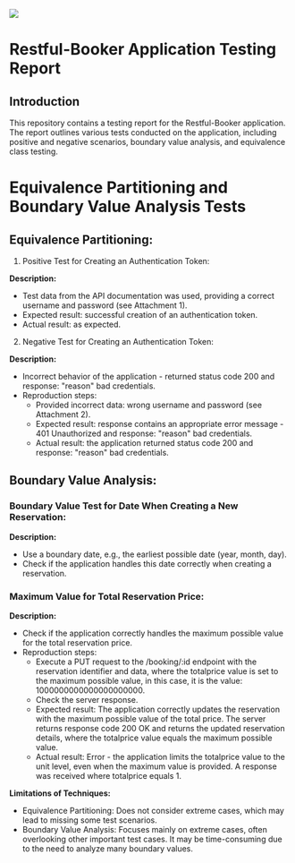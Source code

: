 <p align="left">
    <img src="https://skillicons.dev/icons?i=github,postman,github,postman,github,postman,github,postman,github,postman,github,postman,github,postman,github" />
</p>

# Restful-Booker Application Testing Report

## Introduction
This repository contains a testing report for the Restful-Booker application. The report outlines various tests conducted on the application, including positive and negative scenarios, boundary value analysis, and equivalence class testing.

# Equivalence Partitioning and Boundary Value Analysis Tests

## Equivalence Partitioning:

1) Positive Test for Creating an Authentication Token:

**Description:**
- Test data from the API documentation was used, providing a correct username and password (see Attachment 1).
- Expected result: successful creation of an authentication token.
- Actual result: as expected.

2) Negative Test for Creating an Authentication Token:

**Description:**
- Incorrect behavior of the application - returned status code 200 and response: "reason" bad credentials.
- Reproduction steps:
  - Provided incorrect data: wrong username and password (see Attachment 2).
  - Expected result: response contains an appropriate error message - 401 Unauthorized and response: "reason" bad credentials.
  - Actual result: the application returned status code 200 and response: "reason" bad credentials.

## Boundary Value Analysis:

### Boundary Value Test for Date When Creating a New Reservation:

**Description:**
- Use a boundary date, e.g., the earliest possible date (year, month, day).
- Check if the application handles this date correctly when creating a reservation.

### Maximum Value for Total Reservation Price:

**Description:**
- Check if the application correctly handles the maximum possible value for the total reservation price.
- Reproduction steps:
  - Execute a PUT request to the /booking/:id endpoint with the reservation identifier and data, where the totalprice value is set to the maximum possible value, in this case, it is the value: 1000000000000000000000.
  - Check the server response.
  - Expected result: The application correctly updates the reservation with the maximum possible value of the total price. The server returns response code 200 OK and returns the updated reservation details, where the totalprice value equals the maximum possible value.
  - Actual result: Error - the application limits the totalprice value to the unit level, even when the maximum value is provided. A response was received where totalprice equals 1.

**Limitations of Techniques:**
- Equivalence Partitioning: Does not consider extreme cases, which may lead to missing some test scenarios.
- Boundary Value Analysis: Focuses mainly on extreme cases, often overlooking other important test cases. It may be time-consuming due to the need to analyze many boundary values.



